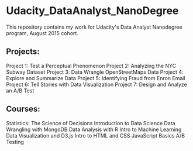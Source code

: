 # Udacity_DataAnalyst_NanoDegree

This repository contains my work for Udacity's Data Analyst Nanodegree program, August 2015 cohort.

## Projects:

Project 1: Test a Perceptual Phenomenon
Project 2: Analyzing the NYC Subway Dataset
Project 3: Data Wrangle OpenStreetMaps Data
Project 4: Explore and Summarize Data
Project 5: Identifying Fraud from Enron Email
Project 6: Tell Stories with Data Visualization
Project 7: Design and Analyze an A/B Test

## Courses:
Statistics: The Science of Decisions
Introduction to Data Science
Data Wrangling with MongoDB
Data Analysis with R
Intro to Machine Learning
Data Visualization and D3.js
Intro to HTML and CSS
JavaScript Basics
A/B Testing
